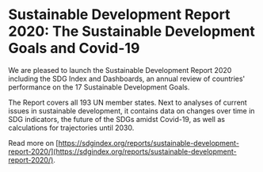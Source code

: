 # Sustainable Development Report 2020: The Sustainable Development Goals and Covid-19

We are pleased to launch the Sustainable Development Report 2020 including the SDG Index and Dashboards, an annual review of countries' performance on the 17 Sustainable Development Goals.

The Report covers all 193 UN member states. Next to analyses of current issues in sustainable development, it contains data on changes over time in SDG indicators, the future of the SDGs amidst Covid-19, as well as calculations for trajectories until 2030.

Read more on [https://sdgindex.org/reports/sustainable-development-report-2020/](https://sdgindex.org/reports/sustainable-development-report-2020/).
